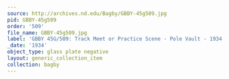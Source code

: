 ```yaml
---
source: http://archives.nd.edu/Bagby/GBBY-45g509.jpg
pid: GBBY-45g509
order: '509'
file_name: GBBY-45g509.jpg
label: 'GBBY 45G/509: Track Meet or Practice Scene - Pole Vault - 1934'
_date: '1934'
object_type: glass plate negative
layout: generic_collection_item
collection: bagby
---
```

